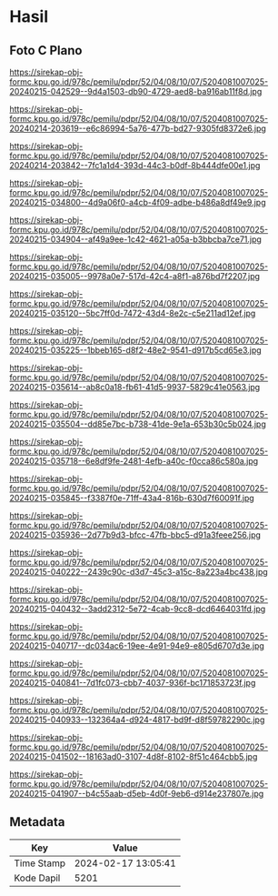 # Hasil

## Foto C Plano

https://sirekap-obj-formc.kpu.go.id/978c/pemilu/pdpr/52/04/08/10/07/5204081007025-20240215-042529--9d4a1503-db90-4729-aed8-ba916ab11f8d.jpg

https://sirekap-obj-formc.kpu.go.id/978c/pemilu/pdpr/52/04/08/10/07/5204081007025-20240214-203619--e6c86994-5a76-477b-bd27-9305fd8372e6.jpg

https://sirekap-obj-formc.kpu.go.id/978c/pemilu/pdpr/52/04/08/10/07/5204081007025-20240214-203842--7fc1a1d4-393d-44c3-b0df-8b444dfe00e1.jpg

https://sirekap-obj-formc.kpu.go.id/978c/pemilu/pdpr/52/04/08/10/07/5204081007025-20240215-034800--4d9a06f0-a4cb-4f09-adbe-b486a8df49e9.jpg

https://sirekap-obj-formc.kpu.go.id/978c/pemilu/pdpr/52/04/08/10/07/5204081007025-20240215-034904--af49a9ee-1c42-4621-a05a-b3bbcba7ce71.jpg

https://sirekap-obj-formc.kpu.go.id/978c/pemilu/pdpr/52/04/08/10/07/5204081007025-20240215-035005--9978a0e7-517d-42c4-a8f1-a876bd7f2207.jpg

https://sirekap-obj-formc.kpu.go.id/978c/pemilu/pdpr/52/04/08/10/07/5204081007025-20240215-035120--5bc7ff0d-7472-43d4-8e2c-c5e211ad12ef.jpg

https://sirekap-obj-formc.kpu.go.id/978c/pemilu/pdpr/52/04/08/10/07/5204081007025-20240215-035225--1bbeb165-d8f2-48e2-9541-d917b5cd65e3.jpg

https://sirekap-obj-formc.kpu.go.id/978c/pemilu/pdpr/52/04/08/10/07/5204081007025-20240215-035614--ab8c0a18-fb61-41d5-9937-5829c41e0563.jpg

https://sirekap-obj-formc.kpu.go.id/978c/pemilu/pdpr/52/04/08/10/07/5204081007025-20240215-035504--dd85e7bc-b738-41de-9e1a-653b30c5b024.jpg

https://sirekap-obj-formc.kpu.go.id/978c/pemilu/pdpr/52/04/08/10/07/5204081007025-20240215-035718--6e8df9fe-2481-4efb-a40c-f0cca86c580a.jpg

https://sirekap-obj-formc.kpu.go.id/978c/pemilu/pdpr/52/04/08/10/07/5204081007025-20240215-035845--f3387f0e-71ff-43a4-816b-630d7f60091f.jpg

https://sirekap-obj-formc.kpu.go.id/978c/pemilu/pdpr/52/04/08/10/07/5204081007025-20240215-035936--2d77b9d3-bfcc-47fb-bbc5-d91a3feee256.jpg

https://sirekap-obj-formc.kpu.go.id/978c/pemilu/pdpr/52/04/08/10/07/5204081007025-20240215-040222--2439c90c-d3d7-45c3-a15c-8a223a4bc438.jpg

https://sirekap-obj-formc.kpu.go.id/978c/pemilu/pdpr/52/04/08/10/07/5204081007025-20240215-040432--3add2312-5e72-4cab-9cc8-dcd6464031fd.jpg

https://sirekap-obj-formc.kpu.go.id/978c/pemilu/pdpr/52/04/08/10/07/5204081007025-20240215-040717--dc034ac6-19ee-4e91-94e9-e805d6707d3e.jpg

https://sirekap-obj-formc.kpu.go.id/978c/pemilu/pdpr/52/04/08/10/07/5204081007025-20240215-040841--7d1fc073-cbb7-4037-936f-bc171853723f.jpg

https://sirekap-obj-formc.kpu.go.id/978c/pemilu/pdpr/52/04/08/10/07/5204081007025-20240215-040933--132364a4-d924-4817-bd9f-d8f59782290c.jpg

https://sirekap-obj-formc.kpu.go.id/978c/pemilu/pdpr/52/04/08/10/07/5204081007025-20240215-041502--18163ad0-3107-4d8f-8102-8f51c464cbb5.jpg

https://sirekap-obj-formc.kpu.go.id/978c/pemilu/pdpr/52/04/08/10/07/5204081007025-20240215-041907--b4c55aab-d5eb-4d0f-9eb6-d914e237807e.jpg


## Metadata

| Key        | Value               |
| ---------- | ------------------- |
| Time Stamp | 2024-02-17 13:05:41 |
| Kode Dapil | 5201                |



